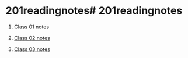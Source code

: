 # 201readingnotes# 201readingnotes

1. Class 01 notes



2. [Class 02 notes](class-02.md) 

3. [Class 03 notes](class-03.md)


